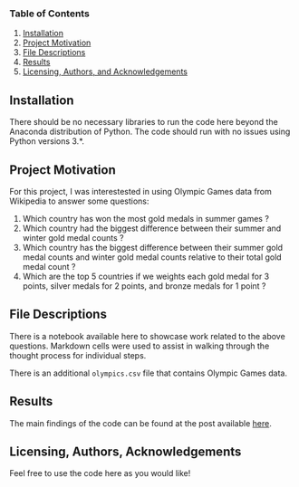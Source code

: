 ### Table of Contents

1. [Installation](#installation)
2. [Project Motivation](#motivation)
3. [File Descriptions](#files)
4. [Results](#results)
5. [Licensing, Authors, and Acknowledgements](#licensing)

## Installation <a name="installation"></a>

There should be no necessary libraries to run the code here beyond the Anaconda distribution of Python.  The code should run with no issues using Python versions 3.*.

## Project Motivation<a name="motivation"></a>

For this project, I was interestested in using Olympic Games data from Wikipedia to answer some questions:

1. Which country has won the most gold medals in summer games ?
2. Which country had the biggest difference between their summer and winter gold medal counts ?
3. Which country has the biggest difference between their summer gold medal counts and winter gold medal counts relative to their total gold medal count ?
4. Which are the top 5 countries if we weights each gold medal for 3 points, silver medals for 2 points, and bronze medals for 1 point ?

## File Descriptions <a name="files"></a>

There is a notebook available here to showcase work related to the above questions. Markdown cells were used to assist in walking through the thought process for individual steps.  

There is an additional `olympics.csv` file that contains Olympic Games data.

## Results<a name="results"></a>

The main findings of the code can be found at the post available [here](https://amine13u.github.io/A-Data-Science-Blog-Post/).

## Licensing, Authors, Acknowledgements<a name="licensing"></a>

Feel free to use the code here as you would like! 

